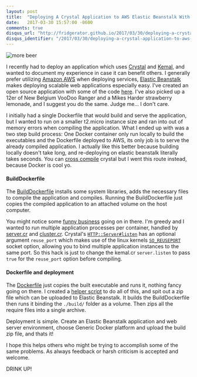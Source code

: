 ```yaml
---
layout: post
title:  "Deploying A Crystal Application to AWS Elastic Beanstalk With Docker"
date:   2017-03-30 15:57:00 -0600
comments: true
disqus_url: "http://fridgerator.github.io/2017/03/30/deploying-a-crystal-application-to-aws-elastic-beanstalk-with-docker.html"
disqus_identifier: "/2017/03/30/deploying-a-crystal-application-to-aws-elastic-beanstalk-with-docker.html"
---
```


![more beer](http://i.imgur.com/cM4EZnH.jpg)

I recently had to deploy an application which uses [Crystal](https://crystal-lang.org/) and [Kemal](http://kemalcr.com/), and wanted to document my experience in case it can benefit others.  I generally prefer utilizing [Amazon AWS](https://aws.amazon.com/) when deploying services, [Elastic Beanstalk](https://aws.amazon.com/elasticbeanstalk/) makes deploying scalable web applications especially easy.  I've created an open source application with some of the code [here](https://github.com/fridgerator/crystal-elastic-beanstalk-deploy-example).  I've also picked up a 12er of New Belgium VooDoo Ranger and a Mikes Harder strawberry lemonade, and I suggest you do the same. Judge me... I don't care.

I initially had a single Dockerfile that would build and serve the application, but I wanted to run on a smaller t2.micro instance size and ran into out of memory errors when compiling the application. What I ended up with was a two step build process:  One Docker container only run locally to build the executables and the Dockerfile deployed to AWS, its only job is to serve the already compiled application.  I actually like this better because building locally doesn't take long, and re-deploying on elastic beanstalk literally takes seconds.  You can [cross compile](https://crystal-lang.org/docs/syntax_and_semantics/cross-compilation.html) crystal but I went this route instead, because Docker is cool yo.

#### BuildDockerfile

The [BuildDockerfile](https://github.com/fridgerator/crystal-elastic-beanstalk-deploy-example/blob/master/docker/BuildDockerfile) installs some system libraries, adds the necessary files to compile the application and compiles.  Running the BuildDockerfile just copies the compiled application to an attached volume on the host computer.

You might notice some [funny business](https://github.com/fridgerator/crystal-elastic-beanstalk-deploy-example/blob/master/docker/BuildDockerfile#L22) going on in there.  I'm greedy and I wanted to run multiple application processes per container, handled by [server.cr](https://github.com/fridgerator/crystal-elastic-beanstalk-deploy-example/blob/master/src/EBTest/server.cr) and [cluster.cr](https://github.com/fridgerator/crystal-elastic-beanstalk-deploy-example/blob/master/src/EBTest/cluster.cr).  Crystal's [`HTTP::Server#listen`](https://crystal-lang.org/api/0.21.1/HTTP/Server.html#listen%28reuse_port%3Dfalse%29-instance-method) has an optional argument `reuse_port` which makes use of the linux kernels [`SO_REUSEPORT`](https://lwn.net/Articles/542629/) socket option, allowing you to bind multiple application instances to the same port.  So this hack is just to change the kemal.cr `server.listen` to pass `true` for the `reuse_port` option before compiling.

#### Dockerfile and deployment

The [Dockerfile](https://github.com/fridgerator/crystal-elastic-beanstalk-deploy-example/blob/master/docker/Dockerfile) just copies the built executable and runs it, nothing fancy going on there.  I created a [helper script](https://github.com/fridgerator/crystal-elastic-beanstalk-deploy-example/blob/master/bin/deploy) to do all of this, and spit out a zip file which can be uploaded to Elastic Beanstalk.  It builds the BuildDockerfile then runs it binding  the `./build/` folder as a volume.  Then zips all the require files into a single archive.

Deployment is simple.  Create an Elastic Beanstalk application and web server environment, choose Generic Docker platform and upload the build zip file, and thats it!

I hope this helps others who might be trying to accomplish some of the same problems.  As always feedback or harsh criticism is accepted and welcome.

DRINK UP!
